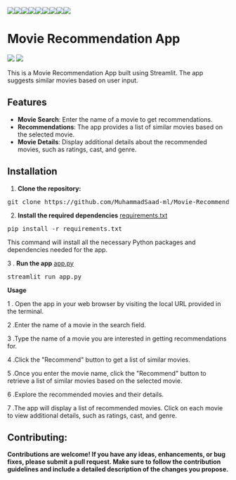 <img src="https://img.shields.io/badge/Python 3.9-gold"><img src="https://img.shields.io/badge/Build_With-Python-purple"><img src="https://img.shields.io/badge/Streamlit-orange"><img src="https://img.shields.io/badge/Movie-Recommender-voilet"><img src="https://img.shields.io/badge/VsCode-pink"><img src="https://img.shields.io/badge/Machine Learning-yellow"><img src="https://img.shields.io/badge/Webapp-silver"><img src="https://img.shields.io/badge/Data Science-blue"><img src="https://img.shields.io/badge/Big Data-brown">

# Movie Recommendation App
<img src="https://i.imgur.com/NSF23by.png">
<img src="https://i.imgur.com/fnSfMjd.png">



This is a Movie Recommendation App built using Streamlit. The app suggests similar movies based on user input.


## Features

- **Movie Search**: Enter the name of a movie to get recommendations.
- **Recommendations**: The app provides a list of similar movies based on the selected movie.
- **Movie Details**: Display additional details about the recommended movies, such as ratings, cast, and genre.

## Installation
1. **Clone the repository:**
<pre>
git clone https://github.com/MuhammadSaad-ml/Movie-Recommender-App
</pre>
2. **Install the required dependencies**
   <a href="">requirements.txt</a>
<pre>
pip install -r requirements.txt
</pre>

This command will install all the necessary Python packages and dependencies needed for the app.

3 . **Run the app**
<a href="">app.py</a>
<pre>
streamlit run app.py
</pre>

**Usage**

1 . Open the app in your web browser by visiting the local URL provided in the terminal.

2 .Enter the name of a movie in the search field.

3 .Type the name of a movie you are interested in getting recommendations for.

4 .Click the "Recommend" button to get a list of similar movies.

5 .Once you enter the movie name, click the "Recommend" button to retrieve a list of similar movies based on the selected movie.

6 .Explore the recommended movies and their details.

7 .The app will display a list of recommended movies. Click on each movie to view additional details, such as ratings, cast, and genre.

## Contributing:

**Contributions are welcome! If you have any ideas, enhancements, or bug fixes, please submit a pull request. Make sure to follow the contribution guidelines and include a detailed description of the changes you propose.**

